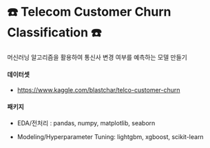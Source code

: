 # ☎️ Telecom Customer Churn Classification ☎️

머신러닝 알고리즘을 활용하여 통신사 변경 여부를 예측하는 모델 만들기

#### 데이터셋
- https://www.kaggle.com/blastchar/telco-customer-churn

#### 패키지

- EDA/전처리 : pandas, numpy, matplotlib, seaborn

- Modeling/Hyperparameter Tuning: lightgbm, xgboost, scikit-learn
